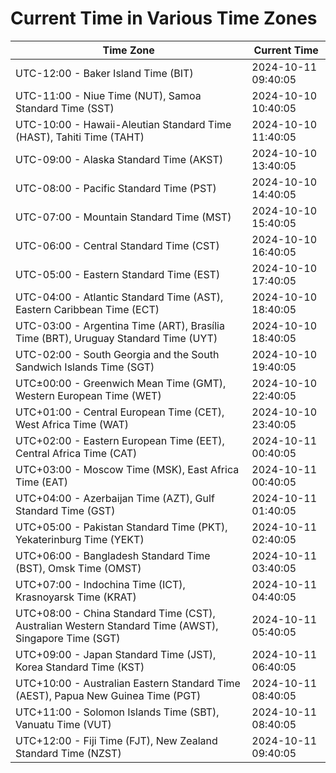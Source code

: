 # Current Time in Various Time Zones

| Time Zone | Current Time |
|-----------|--------------|
| UTC-12:00 - Baker Island Time (BIT) | 2024-10-11 09:40:05 |
| UTC-11:00 - Niue Time (NUT), Samoa Standard Time (SST) | 2024-10-10 10:40:05 |
| UTC-10:00 - Hawaii-Aleutian Standard Time (HAST), Tahiti Time (TAHT) | 2024-10-10 11:40:05 |
| UTC-09:00 - Alaska Standard Time (AKST) | 2024-10-10 13:40:05 |
| UTC-08:00 - Pacific Standard Time (PST) | 2024-10-10 14:40:05 |
| UTC-07:00 - Mountain Standard Time (MST) | 2024-10-10 15:40:05 |
| UTC-06:00 - Central Standard Time (CST) | 2024-10-10 16:40:05 |
| UTC-05:00 - Eastern Standard Time (EST) | 2024-10-10 17:40:05 |
| UTC-04:00 - Atlantic Standard Time (AST), Eastern Caribbean Time (ECT) | 2024-10-10 18:40:05 |
| UTC-03:00 - Argentina Time (ART), Brasília Time (BRT), Uruguay Standard Time (UYT) | 2024-10-10 18:40:05 |
| UTC-02:00 - South Georgia and the South Sandwich Islands Time (SGT) | 2024-10-10 19:40:05 |
| UTC±00:00 - Greenwich Mean Time (GMT), Western European Time (WET) | 2024-10-10 22:40:05 |
| UTC+01:00 - Central European Time (CET), West Africa Time (WAT) | 2024-10-10 23:40:05 |
| UTC+02:00 - Eastern European Time (EET), Central Africa Time (CAT) | 2024-10-11 00:40:05 |
| UTC+03:00 - Moscow Time (MSK), East Africa Time (EAT) | 2024-10-11 00:40:05 |
| UTC+04:00 - Azerbaijan Time (AZT), Gulf Standard Time (GST) | 2024-10-11 01:40:05 |
| UTC+05:00 - Pakistan Standard Time (PKT), Yekaterinburg Time (YEKT) | 2024-10-11 02:40:05 |
| UTC+06:00 - Bangladesh Standard Time (BST), Omsk Time (OMST) | 2024-10-11 03:40:05 |
| UTC+07:00 - Indochina Time (ICT), Krasnoyarsk Time (KRAT) | 2024-10-11 04:40:05 |
| UTC+08:00 - China Standard Time (CST), Australian Western Standard Time (AWST), Singapore Time (SGT) | 2024-10-11 05:40:05 |
| UTC+09:00 - Japan Standard Time (JST), Korea Standard Time (KST) | 2024-10-11 06:40:05 |
| UTC+10:00 - Australian Eastern Standard Time (AEST), Papua New Guinea Time (PGT) | 2024-10-11 08:40:05 |
| UTC+11:00 - Solomon Islands Time (SBT), Vanuatu Time (VUT) | 2024-10-11 08:40:05 |
| UTC+12:00 - Fiji Time (FJT), New Zealand Standard Time (NZST) | 2024-10-11 09:40:05 |
